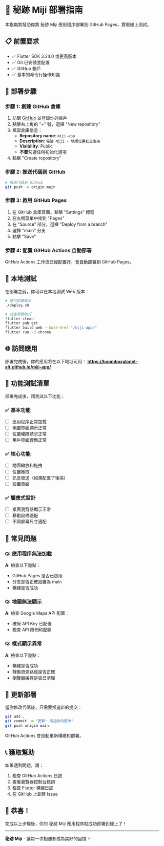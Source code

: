 # 🚀 秘跡 Miji 部署指南

本指南將幫助你將 秘跡 Miji 應用程序部署到 GitHub Pages，實現線上測試。

## 📋 前置要求

- ✅ Flutter SDK 3.24.0 或更高版本
- ✅ Git 已安裝並配置
- ✅ GitHub 帳戶
- ✅ 基本的命令行操作知識

## 🌟 部署步驟

### 步驟 1: 創建 GitHub 倉庫

1. 訪問 [GitHub](https://github.com) 並登錄你的帳戶
2. 點擊右上角的 "+" 號，選擇 "New repository"
3. 填寫倉庫信息：
   - **Repository name**: `miji-app`
   - **Description**: `秘跡 Miji - 地理位置社交應用`
   - **Visibility**: Public
   - **不要**勾選任何初始化選項
4. 點擊 "Create repository"

### 步驟 2: 推送代碼到 GitHub

```bash
# 推送代碼到 GitHub
git push -u origin main
```

### 步驟 3: 啟用 GitHub Pages

1. 在 GitHub 倉庫頁面，點擊 "Settings" 標籤
2. 在左側菜單中找到 "Pages"
3. 在 "Source" 部分，選擇 "Deploy from a branch"
4. 選擇 "main" 分支
5. 點擊 "Save"

### 步驟 4: 配置 GitHub Actions 自動部署

GitHub Actions 工作流已經配置好，會自動部署到 GitHub Pages。

## 🔧 本地測試

在部署之前，你可以在本地測試 Web 版本：

```bash
# 運行部署腳本
./deploy.sh

# 或者手動執行
flutter clean
flutter pub get
flutter build web --base-href "/miji-app/"
flutter run -d chrome
```

## 🌐 訪問應用

部署完成後，你的應用將在以下地址可用：
**https://boomboxplanet-alt.github.io/miji-app/**

## 📱 功能測試清單

部署完成後，請測試以下功能：

### ✅ 基本功能
- [ ] 應用程序正常加載
- [ ] 地圖界面顯示正常
- [ ] 位置權限請求正常
- [ ] 用戶界面響應正常

### ✅ 核心功能
- [ ] 地圖縮放和拖拽
- [ ] 位置獲取
- [ ] 訊息發送（如果配置了後端）
- [ ] 設置頁面

### ✅ 響應式設計
- [ ] 桌面瀏覽器顯示正常
- [ ] 移動設備適配
- [ ] 不同屏幕尺寸適配

## 🐛 常見問題

### Q: 應用程序無法加載
**A**: 檢查以下幾點：
- GitHub Pages 是否已啟用
- 分支是否正確設置為 main
- 構建是否成功

### Q: 地圖無法顯示
**A**: 檢查 Google Maps API 配置：
- 確保 API Key 已配置
- 檢查 API 限制和配額

### Q: 樣式顯示異常
**A**: 檢查以下幾點：
- 構建是否成功
- 靜態資源路徑是否正確
- 瀏覽器緩存是否已清理

## 🔄 更新部署

當你修改代碼後，只需要推送新的提交：

```bash
git add .
git commit -m "更新: 描述你的更改"
git push origin main
```

GitHub Actions 會自動重新構建和部署。

## 📞 獲取幫助

如果遇到問題，請：

1. 檢查 GitHub Actions 日誌
2. 查看瀏覽器控制台錯誤
3. 檢查 Flutter 構建日誌
4. 在 GitHub 上創建 Issue

## 🎉 恭喜！

完成以上步驟後，你的 秘跡 Miji 應用程序就成功部署到線上了！

---

**秘跡 Miji** - 讓每一次相遇都成為美好的回憶 ✨
